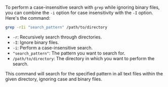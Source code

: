 To perform a case-insensitive search with `grep` while ignoring binary files, you can combine the `-i` option for case insensitivity with the `-I` option. Here's the command:

```bash
grep -rIi "search_pattern" /path/to/directory
```

- `-r`: Recursively search through directories.
- `-I`: Ignore binary files.
- `-i`: Perform a case-insensitive search.
- `"search_pattern"`: The pattern you want to search for.
- `/path/to/directory`: The directory in which you want to perform the search.

This command will search for the specified pattern in all text files within the given directory, ignoring case and binary files.
